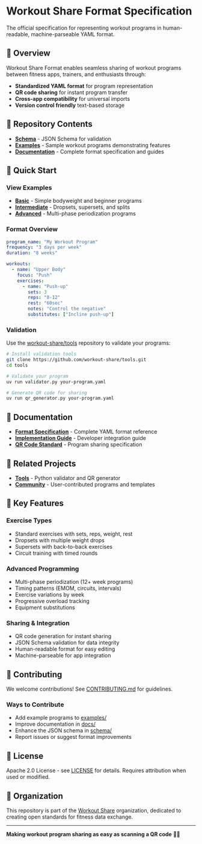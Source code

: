 # Workout Share Format Specification

The official specification for representing workout programs in human-readable, machine-parseable YAML format.

## 🎯 Overview

Workout Share Format enables seamless sharing of workout programs between fitness apps, trainers, and enthusiasts through:
- **Standardized YAML format** for program representation
- **QR code sharing** for instant program transfer
- **Cross-app compatibility** for universal imports
- **Version control friendly** text-based storage

## 📁 Repository Contents

- **[Schema](schema/)** - JSON Schema for validation
- **[Examples](examples/)** - Sample workout programs demonstrating features
- **[Documentation](docs/)** - Complete format specification and guides

## 🚀 Quick Start

### View Examples
- **[Basic](examples/basic/)** - Simple bodyweight and beginner programs
- **[Intermediate](examples/intermediate/)** - Dropsets, supersets, and splits
- **[Advanced](examples/advanced/)** - Multi-phase periodization programs

### Format Overview
```yaml
program_name: "My Workout Program"
frequency: "3 days per week"
duration: "8 weeks"

workouts:
  - name: "Upper Body"
    focus: "Push"
    exercises:
      - name: "Push-up"
        sets: 3
        reps: "8-12"
        rest: "60sec"
        notes: "Control the negative"
        substitutes: ["Incline push-up"]
```

### Validation
Use the [workout-share/tools](https://github.com/workout-share/tools) repository to validate your programs:

```bash
# Install validation tools
git clone https://github.com/workout-share/tools.git
cd tools

# Validate your program
uv run validator.py your-program.yaml

# Generate QR code for sharing
uv run qr_generator.py your-program.yaml
```

## 📖 Documentation

- **[Format Specification](docs/format-spec.md)** - Complete YAML format reference
- **[Implementation Guide](docs/implementation.md)** - Developer integration guide  
- **[QR Code Standard](docs/qr-codes.md)** - Program sharing specification

## 🔗 Related Projects

- **[Tools](https://github.com/workout-share/tools)** - Python validator and QR generator
- **[Community](https://github.com/workout-share/community)** - User-contributed programs and templates

## 🌟 Key Features

### **Exercise Types**
- Standard exercises with sets, reps, weight, rest
- Dropsets with multiple weight drops
- Supersets with back-to-back exercises  
- Circuit training with timed rounds

### **Advanced Programming**
- Multi-phase periodization (12+ week programs)
- Timing patterns (EMOM, circuits, intervals)
- Exercise variations by week
- Progressive overload tracking
- Equipment substitutions

### **Sharing & Integration**
- QR code generation for instant sharing
- JSON Schema validation for data integrity
- Human-readable format for easy editing
- Machine-parseable for app integration

## 🤝 Contributing

We welcome contributions! See [CONTRIBUTING.md](CONTRIBUTING.md) for guidelines.

### Ways to Contribute
- Add example programs to [examples/](examples/)
- Improve documentation in [docs/](docs/)
- Enhance the JSON schema in [schema/](schema/)
- Report issues or suggest format improvements

## 📄 License

Apache 2.0 License - see [LICENSE](LICENSE) for details.
Requires attribution when used or modified.

## 🏢 Organization

This repository is part of the [Workout Share](https://github.com/workout-share) organization, dedicated to creating open standards for fitness data exchange.

---

**Making workout program sharing as easy as scanning a QR code** 📱💪